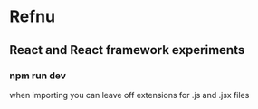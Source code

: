 # Refnu

## React and React framework experiments

### npm run dev

when importing you can leave off extensions for .js and .jsx files